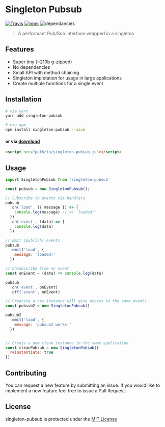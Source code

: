 # Singleton Pubsub
[![Travis](https://img.shields.io/travis/johnsylvain/singleton-pubsub.svg)](https://travis-ci.org/johnsylvain/singleton-pubsub)
[![npm](https://img.shields.io/npm/v/singleton-pubsub.svg)](https://npmjs.org/package/singleton-pubsub)
![dependancies](https://img.shields.io/badge/dependencies-zero-brightgreen.svg)
> A performant Pub/Sub interface wrapped in a singleton

## Features
- Super tiny (~210b g-zipped)
- No dependencies
- Small API with method chaining
- Singleton impletation for usage in large applications
- Create multiple functions for a single event

## Installation
```bash
# via yarn
yarn add singleton-pubsub

# via npm
npm install singleton-pubsub --save
```
#### or via [download](https://raw.githubusercontent.com/johnsylvain/singleton-pubsub/master/index.js)
```html
<script src="path/to/singleton-pubsub.js"></script>
```

## Usage
```js
import SingletonPubsub from 'singleton-pubsub'

const pubsub = new SingletonPubsub();

// Subscribe to events via handlers
pubsub
  .on('load', ({ message }) => {
    console.log(message) // => 'loaded!'
  })
  .on('event', (data) => {
    console.log(data)
  })

// Emit (publish) events
pubsub
  .emit('load', {
    message: 'loaded!'
  })

// Unsubscribe from an event
const onEvent = (data) => console.log(data)

pubsub
  .on('event', onEvent)
  .off('event', onEvent)

// Creating a new instance will give access to the same events
const pubsub2 = new SingletonPubsub()

pubsub2
  .emit('load', {
    message: 'pubsub2 works!'
  })


// Create a new clean instance in the same application
const cleanPubsub = new SingletonPubsub({
  reinstantiate: true
})
```


## Contributing
You can request a new feature by submitting an issue. If you would like to implement a new feature feel free to issue a Pull Request.

## License
singleton-pubsub is protected under the [MIT License](https://github.com/johnsylvain/singleton-pubsub/blob/master/LICENSE)